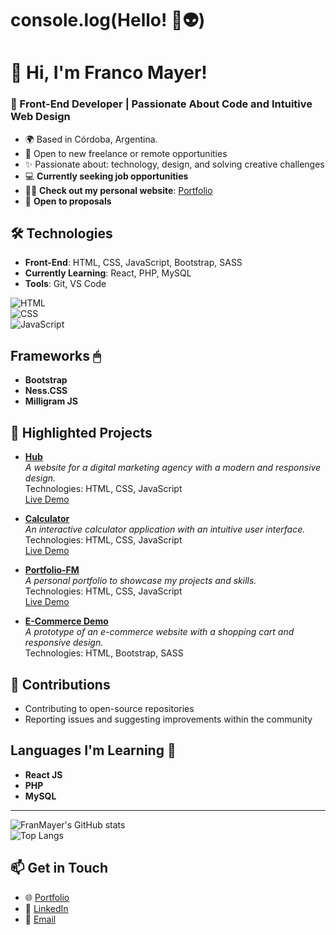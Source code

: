 # console.log(Hello! 🚀👽)

# 👋 Hi, I'm Franco Mayer!  

### 🚀 Front-End Developer | Passionate About Code and Intuitive Web Design  
  

- 🌍 Based in Córdoba, Argentina. 
- 🎯 Open to new freelance or remote opportunities  
- ✨ Passionate about: technology, design, and solving creative challenges  
- 💻 **Currently seeking job opportunities**  
- 👨‍💻 **Check out my personal website**: [Portfolio](https://portfolio-fm.vercel.app)  
- 🙌 **Open to proposals**

## 🛠️ Technologies  
- **Front-End**: HTML, CSS, JavaScript, Bootstrap, SASS  
- **Currently Learning**: React, PHP, MySQL  
- **Tools**: Git, VS Code  

![HTML](https://img.shields.io/badge/-HTML-orange?style=flat-square)  
![CSS](https://img.shields.io/badge/-CSS-blue?style=flat-square)  
![JavaScript](https://img.shields.io/badge/-JavaScript-yellow?style=flat-square)  

## Frameworks 🖱

- **Bootstrap**  
- **Ness.CSS**  
- **Milligram JS**

## 🌟 Highlighted Projects

- **[Hub](https://github.com/FranMayer/hub)**  
  _A website for a digital marketing agency with a modern and responsive design._  
  Technologies: HTML, CSS, JavaScript  
  [Live Demo](https://franmayer.github.io/hub/)

- **[Calculator](https://github.com/FranMayer/calculator)**  
  _An interactive calculator application with an intuitive user interface._  
  Technologies: HTML, CSS, JavaScript  
  [Live Demo](https://franmayer.github.io/calculator/)

- **[Portfolio-FM](https://github.com/FranMayer/Portfolio-FM)**  
  _A personal portfolio to showcase my projects and skills._  
  Technologies: HTML, CSS, JavaScript  
  [Live Demo](https://portfolio-fm.vercel.app/)

- **[E-Commerce Demo](https://github.com/FranMayer/ecommerce-project)**  
  _A prototype of an e-commerce website with a shopping cart and responsive design._  
  Technologies: HTML, Bootstrap, SASS  

    
## 🤝 Contributions  
- Contributing to open-source repositories  
- Reporting issues and suggesting improvements within the community  


## Languages I'm Learning 🌱

- **React JS**  
- **PHP**  
- **MySQL**

---

![FranMayer's GitHub stats](https://github-readme-stats.vercel.app/api?username=FranMayer&show_icons=true&theme=radical)  
![Top Langs](https://github-readme-stats.vercel.app/api/top-langs/?username=FranMayer&layout=compact&theme=radical)  


## 📫 Get in Touch  
- 🌐 [Portfolio](https://portfolio-fm.vercel.app)  
- 💼 [LinkedIn](https://www.linkedin.com/in/franmayer/)  
- 📧 [Email](mailto:francomayer96@outlook.com)  

